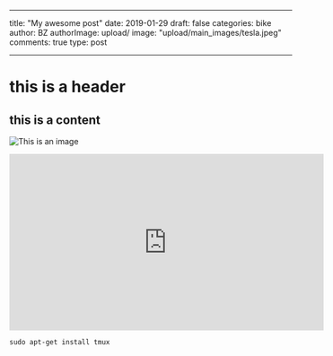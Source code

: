 
---
title: "My awesome post"
date: 2019-01-29
draft: false
categories: bike
author: BZ
authorImage: upload/
image: "upload/main_images/tesla.jpeg"
comments: true
type: post

---


# this is a header

## this is a content 

![This is an image](/upload/boat.jpg) 

<iframe width="560" height="315" src="https://www.youtube.com/embed/c7vpcqA6SEQ" frameborder="0" allow="accelerometer; autoplay; encrypted-media; gyroscope; picture-in-picture" allowfullscreen></iframe>

``` 
sudo apt-get install tmux
```